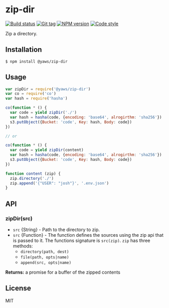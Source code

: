 
# zip-dir

[![Build status][travis-image]][travis-url]
[![Git tag][git-image]][git-url]
[![NPM version][npm-image]][npm-url]
[![Code style][standard-image]][standard-url]

Zip a directory.

## Installation

    $ npm install @yaws/zip-dir

## Usage

```js
var zipDir = require('@yaws/zip-dir')
var co = require('co')
var hash = require('hasha')

co(function * () {
  var code = yield zipDir('./')
  var hash = hasha(code, {encoding: 'base64', alrogirthm: 'sha256'})
  s3.putObject({Bucket: 'code', Key: hash, Body: code})
})

// or

co(function * () {
  var code = yield zipDir(content)
  var hash = hasha(code, {encoding: 'base64', alrogirthm: 'sha256'})
  s3.putObject({Bucket: 'code', Key: hash, Body: code})
})

function content (zip) {
  zip.directory('./')
  zip.append('{"USER": "josh"}', '.env.json')
}

```

## API

### zipDir(src)

- `src` {String} - Path to the directory to zip.
- `src` {Function} - The function defines the sources using the zip api that is passed to it. The functions signature is `src(zip)`. `zip` has three methods:
    - `directory(path, dest)`
    - `file(path, opts|name)`
    - `append(src, opts|name)`

**Returns:** a promise for a buffer of the zipped contents

## License

MIT

[travis-image]: https://img.shields.io/travis/yaws/zip-dir.svg?style=flat-square
[travis-url]: https://travis-ci.org/yaws/zip-dir
[git-image]: https://img.shields.io/github/tag/yaws/zip-dir.svg
[git-url]: https://github.com/yaws/zip-dir
[standard-image]: https://img.shields.io/badge/code%20style-standard-brightgreen.svg?style=flat
[standard-url]: https://github.com/feross/standard
[npm-image]: https://img.shields.io/npm/v/@yaws/zip-dir.svg?style=flat-square
[npm-url]: https://npmjs.org/package/@yaws/zip-dir
